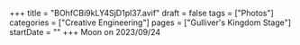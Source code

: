+++
title = "BOhfCBi9kLY4SjD1pl37.avif"
draft = false
tags = ["Photos"]
categories = ["Creative Engineering"]
pages = ["Gulliver's Kingdom Stage"]
startDate = ""
+++
Moon on 2023/09/24
